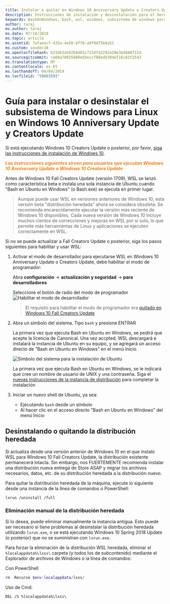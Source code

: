 ```yaml
---
title: Instalar o quitar en Windows 10 Anniversary Update o Creators Update
description: Instrucciones de instalación y desinstalación para el heredado, la distribución beta en Windows 10 Anniversary Update o Creators Update
keywords: BashOnWindows, bash, wsl, windows, subsistema de windows para linux, windowssubsystem, ubuntu, debian, suse, windows 10, heredado, beta, instalar, quitar, desinstalar, desinstalar, eliminación, en desuso
author: taraj
ms.author: taraj
ms.date: 07/24/2018
ms.topic: article
ms.assetid: 7afaeacf-435a-4e58-bff0-a9f0d75b8a51
ms.custom: seodec18
ms.openlocfilehash: b31bb3a542b8481c723df42292e20e364680722d
ms.sourcegitcommit: ca08a78925880ed3eccf88edb30def16c83f2543
ms.translationtype: MT
ms.contentlocale: es-ES
ms.lasthandoff: 04/04/2019
ms.locfileid: "59063593"
---
```

# <a name="guide-to-install-or-uninstall-windows-subsystem-for-linux-on-windows-10-anniversary-update-and-creators-update"></a>Guía para instalar o desinstalar el subsistema de Windows para Linux en Windows 10 Anniversary Update y Creators Update 

Si está ejecutando Windows 10 Creators Update o posterior, por favor, [siga las instrucciones de instalación de Windows 10](install-win10.md).

<strong><em><span style="color: #f28014">Las instrucciones siguientes sirven para usuarios que ejecutan Windows 10 Anniversary Update o Windows 10 Creators Update</span></em></strong>

Antes de Windows 10 Fall Creators Update (versión 1709), WSL se lanzó como característica beta e instala una sola instancia de Ubuntu cuando "Bash en Ubuntu en Windows" (o Bash.exe) se ejecuta en primer lugar.

> Aunque puede usar WSL en versiones anteriores de Windows 10, esta versión beta "distribución heredada" ahora se considera obsoleta. Se recomienda encarecidamente ejecutar la versión más reciente de Windows 10 disponibles. Cada nueva versión de Windows 10 incluye muchos cientos de correcciones y mejoras en WSL por sí solo, lo que permite más herramientas de Linux y aplicaciones se ejecuten correctamente en WSL.

Si no se puede actualizar a Fall Creators Update o posterior, siga los pasos siguientes para habilitar y usar WSL:

1. Activar el modo de desarrollador para ejecutarse WSL en Windows 10 Anniversary Update o Creators Update, debe habilitar el modo de programador:

    Abra **configuración** -> **actualización y seguridad** -> **para desarrolladores**

    Seleccione el botón de radio del modo de programador  
    ![Habilitar el modo de desarrollador](media/updateAndSecurity.png)

    > El requisito para habilitar el modo de programador era [quitado en Windows 10 Fall Creators Update](https://blogs.msdn.microsoft.com/commandline/2017/06/08/developer-mode-no-longer-required-for-windows-subsystem-for-linux/)

1. Abra un símbolo del sistema.  Tipo `bash` y presione ENTRAR

    La primera vez que ejecuta Bash en Ubuntu en Windows, se pedirá que acepte la licencia de Canonical. Una vez accpted, WSL descargará e instalará la instancia de Ubuntu en su equipo, y se agregará un acceso directo de "Bash en Ubuntu en Windows" en el menú Inicio.

    ![Símbolo del sistema para la instalación de Ubuntu](media/bashShellInstall.png)

    La primera vez que ejecuta Bash en Ubuntu en Windows, se le indicará que cree un nombre de usuario de UNIX y una contraseña. Siga el [nuevas instrucciones de la instancia de distribución](initialize-distro.md) para completar la instalación

1. Iniciar un nuevo shell de Ubuntu, ya sea:
    * Ejecutando `bash` desde un símbolo
    * Al hacer clic en el acceso directo "Bash en Ubuntu en Windows" del menú Inicio

    
## <a name="uninstallingremoving-the-legacy-distro"></a>Desinstalando o quitando la distribución heredada
Si actualiza desde una versión anterior de Windows 10 en el que instaló WSL para Windows 10 Fall Creators Update, la distribución existente permanecerá intacta. Sin embargo, nos FUERTEMENTE recomienda instalar una distribución nueva entrega de Store ASAP y migrar los archivos necesarios, datos, etc. de su distribución heredada a la distribución nuevo.

Para quitar la distribución heredada de la máquina, ejecute lo siguiente desde una instancia de la línea de comandos o PowerShell:

```console
lxrun /uninstall /full
```

### <a name="manually-deleting-the-legacy-distro"></a>Eliminación manual de la distribución heredada
Si lo desea, puede eliminar manualmente la instancia antigua. Esto puede ser necesario si tiene problemas al desinstalar la distribución heredada utilizando `lxrun.exe`, o se está ejecutando Windows 10 Spring 2018 Update (o posterior) que no se suministran con `lxrun.exe`.

Para forzar la eliminación de la distribución WSL heredada, eliminar el `%localappdata%\lxss\` carpeta (y todos los de subcontenido) mediante el Explorador de archivos de Windows o la línea de comandos:

Con PowerShell
```powershell
rm -Recurse $env:localappdata/lxss/
```

Uso de Cmd:
```console
DEL /S %localappdata%\lxss\
```
